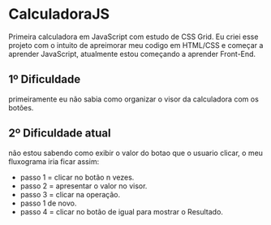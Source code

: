 # CalculadoraJS
Primeira calculadora em JavaScript com estudo de CSS Grid.
Eu criei esse projeto com o intuito de apreimorar meu codigo em HTML/CSS e começar a aprender JavaScript,
atualmente estou começando a aprender Front-End.

## 1º Dificuldade
primeiramente eu não sabia como organizar o visor da calculadora com os botões.

## 2º Dificuldade atual
não estou sabendo como exibir o valor do botao que o usuario clicar,
o meu fluxograma iria ficar assim:

* passo 1 = clicar no botão n vezes.
* passo 2 = apresentar o valor no visor.
* passo 3 = clicar na operação.
* passo 1 de novo.
* passo 4 = clicar no botão de igual para mostrar o Resultado.
